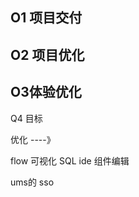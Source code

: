 

## O1 项目交付

## O2 项目优化

## O3体验优化




Q4 目标

优化 ----》

flow 
可视化
SQL  ide
组件编辑


ums的
sso















